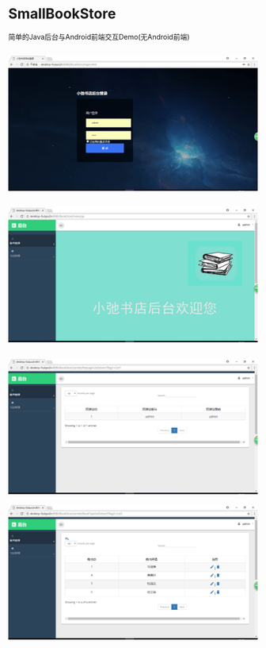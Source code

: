 # SmallBookStore
简单的Java后台与Android前端交互Demo(无Android前端)

![Image text](https://raw.githubusercontent.com/QiuQiuqiubao/SmallBookStore/master/img-show/1.png)
---------------------------------------------------------------------------------------------------------------------------------
![Image text](https://raw.githubusercontent.com/QiuQiuqiubao/SmallBookStore/master/img-show/2.png)
---------------------------------------------------------------------------------------------------------------------------------
![Image text](https://raw.githubusercontent.com/QiuQiuqiubao/SmallBookStore/master/img-show/3.png)
---------------------------------------------------------------------------------------------------------------------------------
![Image text](https://raw.githubusercontent.com/QiuQiuqiubao/SmallBookStore/master/img-show/4.png)
